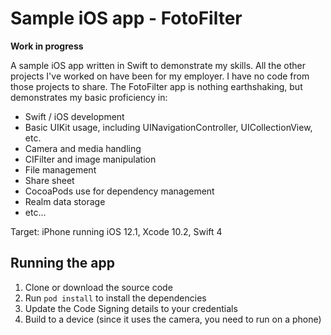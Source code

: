 # Sample iOS app - FotoFilter

**Work in progress**

A sample iOS app written in Swift to demonstrate my skills. All the other projects I've worked on have been for my employer. I have no code from those projects to share. The FotoFilter app is nothing earthshaking, but demonstrates my basic proficiency in:

* Swift / iOS development
* Basic UIKit usage, including UINavigationController, UICollectionView, etc.
* Camera and media handling
* CIFilter and image manipulation
* File management
* Share sheet
* CocoaPods use for dependency management
* Realm data storage
* etc...

Target: iPhone running iOS 12.1, Xcode 10.2, Swift 4

## Running the app

1. Clone or download the source code
2. Run `pod install` to install the dependencies
3. Update the Code Signing details to your credentials
4. Build to a device (since it uses the camera, you need to run on a phone)
